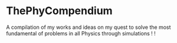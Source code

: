 # ThePhyCompendium
A compilation of my works and ideas on my quest to solve the most fundamental of problems in all Physics through simulations ! !
